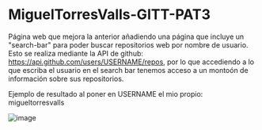 # MiguelTorresValls-GITT-PAT3

Página web que mejora la anterior añadiendo una página que incluye un "search-bar" para poder buscar repositorios web por nombre de usuario. 
Esto se realiza mediante la API de github: https://api.github.com/users/USERNAME/repos, por lo que accediendo a lo que escriba el usuario en el search bar tenemos acceso a un montoón de información sobre sus repositorios.

Ejemplo de resultado al poner en USERNAME el mio propio: migueltorresvalls

![image](https://user-images.githubusercontent.com/97603106/225073005-dc360d54-4a75-4fa6-9a5d-d3ac100345ba.png)
